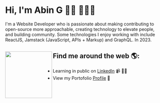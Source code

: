 # Hi, I'm Abin G 👋🏾 👩🏾‍💻

I'm a Website Developer who is passionate about making contributing to open-source more approachable, creating technology to elevate people, and building community. Some technologies I enjoy working with include ReactJS, Jamstack (JavaScript, APIs + Markup) and GraphQL. In 2023.


## Find me around the web 🌎: <a href="https://github.com/abin-g"><img align="left" width="150" height="150" src="https://github.com/M0nica/M0nica/blob/main/octomonica/m0nica-octocat-rotating.gif?raw=true"></a>
- Learning in public on <a href="https://www.linkedin.com/in/abin-g/">LinkedIn</a> 📹 ✍🏾
- View my Portofolio <a href="http://abin.tnsoftwares.in/"> Profile</a> 🏓

